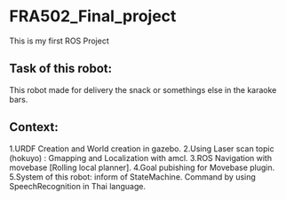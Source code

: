 # FRA502_Final_project
 This is my first ROS Project
## Task of  this robot:
 This robot made for delivery the snack or somethings else in the karaoke bars. 
## Context:
 1.URDF Creation and World creation in gazebo.
 2.Using Laser scan topic (hokuyo) : Gmapping and Localization with amcl.
 3.ROS Navigation with movebase [Rolling local planner].
 4.Goal pubishing for Movebase plugin.
 5.System of this robot: inform of StateMachine. Command by using SpeechRecognition in Thai language.

